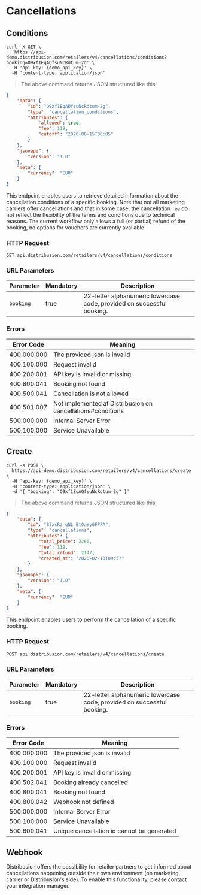 # Cancellations

## Conditions

```shell
curl -X GET \
  'https://api-demo.distribusion.com/retailers/v4/cancellations/conditions?booking=O9xf1EqAQfsuNcRdtum-2g' \
  -H 'api-key: {demo_api_key}' \
  -H 'content-type: application/json' 
```

> The above command returns JSON structured like this:

```json
{
    "data": {
        "id": "O9xf1EqAQfsuNcRdtum-2g",
        "type": "cancellation_conditions",
        "attributes": {
            "allowed": true,
            "fee": 119,
            "cutoff": "2020-06-15T06:05"
        }
    },
    "jsonapi": {
        "version": "1.0"
    },
    "meta": {
        "currency": "EUR"
    }
}
```

This endpoint enables users to retrieve detailed information about the cancellation conditions of a specific booking. Note that not all marketing carriers offer cancellations and that in some case, the cancellation `fee` do not reflect the flexibility of the terms and conditions due to technical reasons. The current workflow only allows a full (or partial) refund of the booking, no options for vouchers are currently available.

### HTTP Request

`GET api.distribusion.com/retailers/v4/cancellations/conditions`

### URL Parameters

Parameter           | Mandatory | Description
------------------- | --------- | -----------
`booking`           | true      | 22-letter alphanumeric lowercase code, provided on successful booking.

### Errors

Error Code  | Meaning
----------- | -------
400.000.000 | The provided json is invalid
400.100.000 | Request invalid
400.200.001 | API key is invalid or missing
400.800.041 | Booking not found
400.500.041 | Cancellation is not allowed
400.501.007 | Not implemented at Distribusion on cancellations#conditions
500.000.000 | Internal Server Error
500.100.000 | Service Unavailable


## Create
```shell
curl -X POST \
  https://api-demo.distribusion.com/retailers/v4/cancellations/create \
  -H 'api-key: {demo_api_key}' \
  -H 'content-type: application/json' \
  -d '{ "booking": "O9xf1EqAQfsuNcRdtum-2g" }'
```

> The above command returns JSON structured like this:

```json
{
    "data": {
        "id": "SlxcRz_gNL_BtOaYy6FPFA",
        "type": "cancellations",
        "attributes": {
            "total_price": 2266,
            "fee": 119,
            "total_refund": 2147,
            "created_at": "2020-02-13T09:37"
        }
    },
    "jsonapi": {
        "version": "1.0"
    },
    "meta": {
        "currency": "EUR"
    }
}
```

This endpoint enables users to perform the cancellation of a specific booking. 


### HTTP Request

`POST api.distribusion.com/retailers/v4/cancellations/create`

### URL Parameters

Parameter           | Mandatory | Description
------------------- | --------- | -----------
`booking`           | true      | 22-letter alphanumeric lowercase code, provided on successful booking.

### Errors

Error Code  | Meaning
----------- | -------
400.000.000 | The provided json is invalid
400.100.000 | Request invalid
400.200.001 | API key is invalid or missing
400.502.041 | Booking already cancelled
400.800.041 | Booking not found
400.800.042 | Webhook not defined
500.000.000 | Internal Server Error
500.100.000 | Service Unavailable
500.600.041 | Unique cancellation id cannot be generated

## Webhook

Distribusion offers the possibility for retailer partners to get informed about cancellations happening outside their own environment (on marketing carrier or Distribusion's side). To enable this functionality, please contact your integration manager. 

